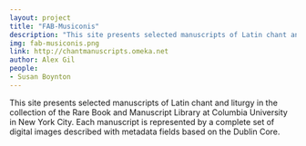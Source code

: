 ```yaml
---
layout: project
title: "FAB-Musiconis"
description: "This site presents selected manuscripts of Latin chant and liturgy in the collection of the Rare Book and Manuscript Library at Columbia University."
img: fab-musiconis.png
link: http://chantmanuscripts.omeka.net
author: Alex Gil
people:
- Susan Boynton
---
```


This site presents selected manuscripts of Latin chant and liturgy in the collection of the Rare Book and Manuscript Library at Columbia University in New York City. Each manuscript is represented by a complete set of digital images described with metadata fields based on the Dublin Core.